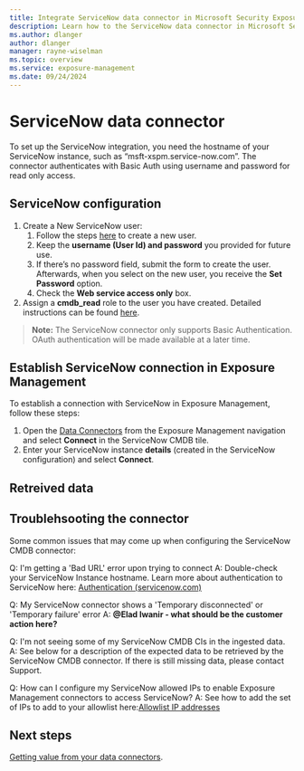 ```yaml
---
title: Integrate ServiceNow data connector in Microsoft Security Exposure Management
description: Learn how to the ServiceNow data connector in Microsoft Security Exposure Management.
ms.author: dlanger
author: dlanger
manager: rayne-wiselman
ms.topic: overview
ms.service: exposure-management
ms.date: 09/24/2024
---
```


# ServiceNow data connector

To set up the ServiceNow integration, you need the hostname of your ServiceNow instance, such as “msft-xspm.service-now.com”. The connector authenticates with Basic Auth using username and password for read only access.

## ServiceNow configuration

1. Create a New ServiceNow user:
   1. Follow the steps [here](https://docs.servicenow.com/en-US/bundle/vancouver-platform-administration/page/administer/users-and-groups/task/t_CreateAUser.html) to create a new user.
   2. Keep the **username (User Id) and password** you provided for future use.
   3. If there’s no password field, submit the form to create the user. Afterwards, when you select on the new user, you receive the **Set Password** option.
   4. Check the **Web service access only** box.
2. Assign a **cmdb_read** role to the user you have created. Detailed instructions can be found [here](https://docs.servicenow.com/bundle/vancouver-platform-administration/page/administer/users-and-groups/task/t_AssignARoleToAUser.html).

> **Note:** The ServiceNow connector only supports Basic Authentication. OAuth authentication will be made available at a later time.


## Establish ServiceNow connection in Exposure Management

To establish a connection with ServiceNow in Exposure Management, follow these steps:

1. Open the [Data Connectors](https://security.microsoft.com/exposure-data-connectors) from the Exposure Management navigation and select **Connect** in the ServiceNow CMDB tile.
1. Enter your ServiceNow instance **details** (created in the ServiceNow configuration) and select **Connect**.

## Retreived data

## Troublehsooting the connector

Some common issues that may come up when configuring the ServiceNow CMDB connector:

Q: I'm getting a 'Bad URL' error  upon trying to connect
A: Double-check your ServiceNow Instance hostname. Learn more about authentication to ServiceNow here: [Authentication (servicenow.com)](https://docs.servicenow.com/bundle/vancouver-platform-security/page/integrate/single-sign-on/concept/c_Authentication.html)
 
Q: My ServiceNow connector shows a 'Temporary disconnected' or 'Temporary failure' error
A: **@Elad Iwanir - what should be the customer action here?**

Q: I'm not seeing some of my ServiceNow CMDB CIs in the ingested data.
A: See below for a description of the expected data to be retrieved by the ServiceNow CMDB connector.
   If there is still missing data, please contact Support.

Q: How can I configure my ServiceNow allowed IPs to enable Exposure Management connectors to access ServiceNow?
A: See how to add the set of IPs to add to your allowlist here:[Allowlist IP addresses](configure-data-connectors.md#allowlist-ip-addresses)

## Next steps

[Getting value from your data connectors](value-data-connectors.md).